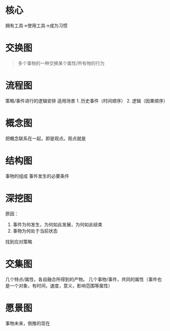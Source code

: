 # 核心
拥有工具→使用工具→成为习惯
# 交换图
> 多个事物的一种交换某个属性/所有物的行为

# 流程图
策略/事件进行的逻辑安排
适用场景
	1. 历史事件（时间顺序）
	2. 逻辑（因果顺序）
# 概念图
把概念联系在一起，即是观点。观点就是
# 结构图
事物的组成
事件发生的必要条件
# 深挖图
原因：
1. 事件为何发生，为何如此发展，为何如此结束
2. 事物为何处于当前状态


找到应对策略
# 交集图
几个特点/属性，各自融合所得到的产物。
几个事物/事件，共同的属性（事件也是一个对象，有时间，速度，意义，影响范围等属性）
# 愿景图
事物未来，倒推的现在